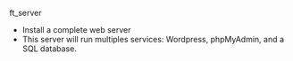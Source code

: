 ft_server
- Install a complete web server
- This server will run multiples services: Wordpress, phpMyAdmin, and a SQL database.
